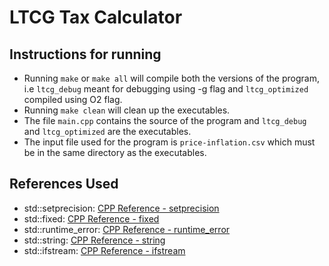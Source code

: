 # LTCG Tax Calculator

## Instructions for running
- Running `make` or `make all` will compile both the versions of the program, i.e `ltcg_debug` meant for debugging using -g flag and `ltcg_optimized` compiled using O2 flag.
- Running `make clean` will clean up the executables.
- The file `main.cpp` contains the source of the program and `ltcg_debug` and `ltcg_optimized` are the executables.
- The input file used for the program is `price-inflation.csv` which must be in the same directory as the executables.
## References Used
- std::setprecision: [CPP Reference - setprecision](https://en.cppreference.com/w/cpp/io/manip/setprecision)
- std::fixed: [CPP Reference - fixed](https://en.cppreference.com/w/cpp/io/manip/fixed)
- std::runtime_error: [CPP Reference - runtime_error](https://en.cppreference.com/w/cpp/error/runtime_error)
- std::string: [CPP Reference - string](https://en.cppreference.com/w/cpp/string/basic_string)
- std::ifstream: [CPP Reference - ifstream](https://en.cppreference.com/w/cpp/io/basic_ifstream)
